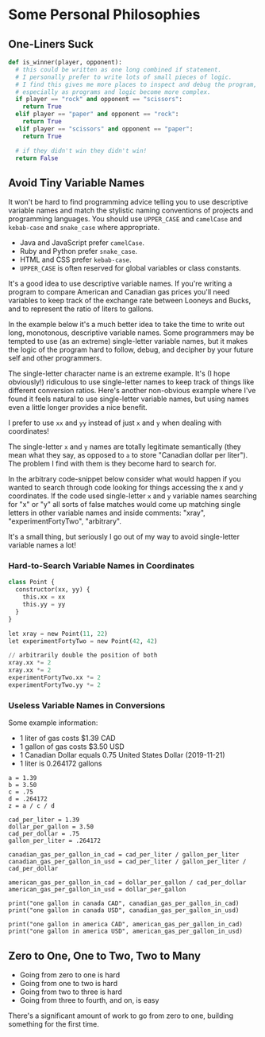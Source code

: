 # Some Personal Philosophies

## One-Liners Suck

```py
def is_winner(player, opponent):
  # this could be written as one long combined if statement.
  # I personally prefer to write lots of small pieces of logic.
  # I find this gives me more places to inspect and debug the program,
  # especially as programs and logic become more complex.
  if player == "rock" and opponent == "scissors":
    return True
  elif player == "paper" and opponent == "rock":
    return True
  elif player == "scissors" and opponent == "paper":
    return True

  # if they didn't win they didn't win!
  return False
```

## Avoid Tiny Variable Names
It won't be hard to find programming advice telling you to use descriptive
variable names and match the stylistic naming conventions of projects and
programming languages. You should use `UPPER_CASE` and `camelCase` and
`kebab-case` and `snake_case` where appropriate.

* Java and JavaScript prefer `camelCase`.
* Ruby and Python prefer `snake_case`.
* HTML and CSS prefer `kebab-case`.
* `UPPER_CASE` is often reserved for global variables or class constants.

It's a good idea to use descriptive variable names. If you're writing a program
to compare American and Canadian gas prices you'll need variables to keep track
of the exchange rate between Looneys and Bucks, and to represent the ratio of
liters to gallons.

In the example below it's a much better idea to take the time to write out
long, monotonous, descriptive variable names. Some programmers may be tempted
to use (as an extreme) single-letter variable names, but it makes the logic
of the program hard to follow, debug, and decipher by your future self and
other programmers.

The single-letter character name is an extreme example. It's (I hope
obviously!) ridiculous to use single-letter names to keep track of things like
different conversion ratios. Here's another non-obvious example where I've
found it feels natural to use single-letter variable names, but using names
even a little longer provides a nice benefit.

I prefer to use `xx` and `yy` instead of just `x` and `y` when dealing with
coordinates!

The single-letter `x` and `y` names are totally legitimate semantically (they
mean what they say, as opposed to `a` to store "Canadian dollar per liter").
The problem I find with them is they become hard to search for.

In the arbitrary code-snippet below consider what would happen if you wanted to
search through code looking for things accessing the x and y coordinates. If
the code used single-letter `x` and `y` variable names searching for "x" or "y"
all sorts of false matches would come up matching single letters in other
variable names and inside comments: "xray", "experimentFortyTwo", "arbitrary".

It's a small thing, but seriously I go out of my way to avoid single-letter
variable names a lot!

### Hard-to-Search Variable Names in Coordinates
```python
class Point {
  constructor(xx, yy) {
    this.xx = xx
    this.yy = yy
  }
}

let xray = new Point(11, 22)
let experimentFortyTwo = new Point(42, 42)

// arbitrarily double the position of both
xray.xx *= 2
xray.xx *= 2
experimentFortyTwo.xx *= 2
experimentFortyTwo.yy *= 2
```

### Useless Variable Names in Conversions
Some example information:

* 1 liter of gas costs $1.39 CAD
* 1 gallon of gas costs $3.50 USD
* 1 Canadian Dollar equals 0.75 United States Dollar (2019-11-21)
* 1 liter is 0.264172 gallons

```
a = 1.39
b = 3.50
c = .75
d = .264172
z = a / c / d
```

```
cad_per_liter = 1.39
dollar_per_gallon = 3.50
cad_per_dollar = .75
gallon_per_liter = .264172

canadian_gas_per_gallon_in_cad = cad_per_liter / gallon_per_liter
canadian_gas_per_gallon_in_usd = cad_per_liter / gallon_per_liter / cad_per_dollar

american_gas_per_gallon_in_cad = dollar_per_gallon / cad_per_dollar
american_gas_per_gallon_in_usd = dollar_per_gallon

print("one gallon in canada CAD", canadian_gas_per_gallon_in_cad)
print("one gallon in canada USD", canadian_gas_per_gallon_in_usd)

print("one gallon in america CAD", american_gas_per_gallon_in_cad)
print("one gallon in america USD", american_gas_per_gallon_in_usd)
```

## Zero to One, One to Two, Two to Many

* Going from zero to one is hard
* Going from one to two is hard
* Going from two to three is hard
* Going from three to fourth, and on, is easy

There's a significant amount of work to go from zero to one, building something
for the first time. 



